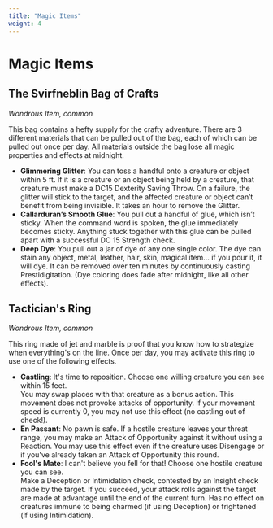 ```yaml
---
title: "Magic Items"
weight: 4
---
```


# Magic Items

## The Svirfneblin Bag of Crafts 
*Wondrous Item, common*

This bag contains a hefty supply for the crafty adventure. There are 3 different materials that can be pulled out of the bag, each of which can be pulled out once per day. All materials outside the bag lose all magic properties and effects at midnight. 
- **Glimmering Glitter**: You can toss a handful onto a creature or object within 5 ft. If it is a creature or an object being held by a creature, that creature must make a DC15 Dexterity Saving Throw. On a failure, the glitter will stick to the target, and the affected creature or object can’t benefit from being invisible. It takes an hour to remove the Glitter. 
- **Callarduran’s Smooth Glue**: You pull out a handful of glue, which isn’t sticky. When the command word is spoken, the glue immediately becomes sticky. Anything stuck together with this glue can be pulled apart with a successful DC 15 Strength check. 
- **Deep Dye**: You pull out a jar of dye of any one single color. The dye can stain any object, metal, leather, hair, skin, magical item… if you pour it, it will dye. It can be removed over ten minutes by continuously casting Prestidigitation. (Dye coloring does fade after midnight, like all other effects).

## Tactician's Ring
*Wondrous Item, common*

This ring made of jet and marble is proof that you know how to strategize when everything's on the line.
Once per day, you may activate this ring to use one of the following effects.
- **Castling**: It's time to reposition. Choose one willing creature you can see within 15 feet.  
    You may swap places with that creature as a bonus action. This movement does not provoke attacks of opportunity. If your movement speed is currently 0, you may not use this effect (no castling out of check!).
- **En Passant**: No pawn is safe. If a hostile creature leaves your threat range, you may make an Attack of Opportunity against it without using a Reaction. You may use this effect even if the creature uses Disengage or if you've already taken an Attack of Opportunity this round.
- **Fool's Mate**: I can't believe you fell for that! Choose one hostile creature you can see.  
    Make a Deception or Intimidation check, contested by an Insight check made by the target. If you succeed, your attack rolls against the target are made at advantage until the end of the current turn. Has no effect on creatures immune to being charmed (if using Deception) or frightened (if using Intimidation).